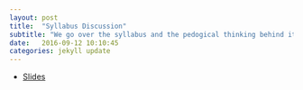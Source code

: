 ```yaml
---
layout: post
title:  "Syllabus Discussion"
subtitle: "We go over the syllabus and the pedogical thinking behind its design."
date:   2016-09-12 10:10:45
categories: jekyll update
---
```


<!--* <a href = "{{ site.baseurl }}/assets/1-Intro_and_Tools/syllabus.html" target = "_blank">Slides</a>-->
* <a href = "http://rpubs.com/rudeboybert/MATH116_syllabus_discussion" target = "_blank">Slides</a>



